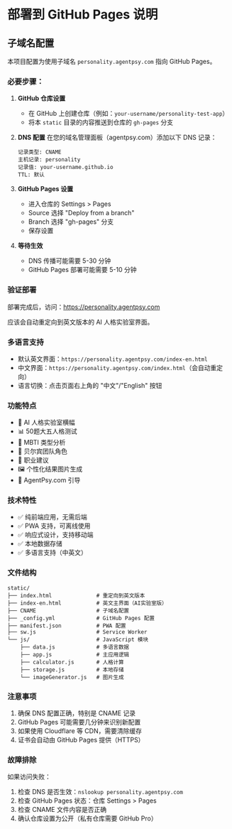 # 部署到 GitHub Pages 说明

## 子域名配置
本项目配置为使用子域名 `personality.agentpsy.com` 指向 GitHub Pages。

### 必要步骤：

1. **GitHub 仓库设置**
   - 在 GitHub 上创建仓库（例如：`your-username/personality-test-app`）
   - 将本 `static` 目录的内容推送到仓库的 `gh-pages` 分支

2. **DNS 配置**
   在您的域名管理面板（agentpsy.com）添加以下 DNS 记录：
   ```
   记录类型: CNAME
   主机记录: personality
   记录值: your-username.github.io
   TTL: 默认
   ```

3. **GitHub Pages 设置**
   - 进入仓库的 Settings > Pages
   - Source 选择 "Deploy from a branch"
   - Branch 选择 "gh-pages" 分支
   - 保存设置

4. **等待生效**
   - DNS 传播可能需要 5-30 分钟
   - GitHub Pages 部署可能需要 5-10 分钟

### 验证部署
部署完成后，访问：https://personality.agentpsy.com

应该会自动重定向到英文版本的 AI 人格实验室界面。

### 多语言支持
- 默认英文界面：`https://personality.agentpsy.com/index-en.html`
- 中文界面：`https://personality.agentpsy.com/index.html`（会自动重定向）
- 语言切换：点击页面右上角的 "中文"/"English" 按钮

### 功能特点
- 🤖 AI 人格实验室横幅
- 📊 50题大五人格测试
- 🎯 MBTI 类型分析
- 👥 贝尔宾团队角色
- 💼 职业建议
- 🖼️ 个性化结果图片生成
- 🔗 AgentPsy.com 引导

### 技术特性
- ✅ 纯前端应用，无需后端
- ✅ PWA 支持，可离线使用
- ✅ 响应式设计，支持移动端
- ✅ 本地数据存储
- ✅ 多语言支持（中英文）

### 文件结构
```
static/
├── index.html              # 重定向到英文版本
├── index-en.html           # 英文主界面（AI实验室版）
├── CNAME                   # 子域名配置
├── _config.yml             # GitHub Pages 配置
├── manifest.json           # PWA 配置
├── sw.js                   # Service Worker
└── js/                     # JavaScript 模块
    ├── data.js             # 多语言数据
    ├── app.js              # 主应用逻辑
    ├── calculator.js       # 人格计算
    ├── storage.js          # 本地存储
    └── imageGenerator.js   # 图片生成
```

### 注意事项
1. 确保 DNS 配置正确，特别是 CNAME 记录
2. GitHub Pages 可能需要几分钟来识别新配置
3. 如果使用 Cloudflare 等 CDN，需要清除缓存
4. 证书会自动由 GitHub Pages 提供（HTTPS）

### 故障排除
如果访问失败：
1. 检查 DNS 是否生效：`nslookup personality.agentpsy.com`
2. 检查 GitHub Pages 状态：仓库 Settings > Pages
3. 检查 CNAME 文件内容是否正确
4. 确认仓库设置为公开（私有仓库需要 GitHub Pro）